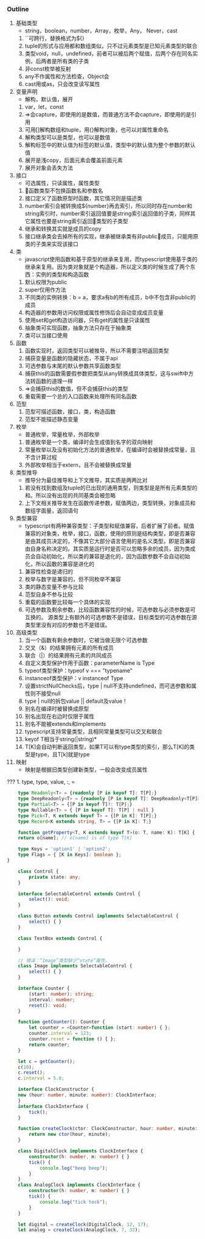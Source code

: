 ### Outline
1. 基础类型
    - string，boolean，number，Array，枚举，Any， Never，cast
    1. ``可跨行，替换格式为${}
    2. tuple的形式与应用都和数组类似，只不过元素类型是已知元素类型的联合
    3. 类型void，null，undefined，前者可以被后两个赋值，后两个存在同名实例，后两者是所有类的子类
    3. 非const枚举被反射
    4. any不作属性和方法检查，Object会
    5. cast用<string>或as，只会改变读写属性
2. 变量声明
    - 解构，默认值，展开
    1. var，let，const
    1. =>会capture，即使用的是数值，而普通方法不会capture，即使用的是引用
    2. 可用[]解构数组和tuple，用{}解构对象，也可以对属性重命名
    3. 解构类型可以是类型，也可以是数值
    4. 解构标签中的默认值为标签的默认值，类型中的默认值为整个参数的默认值
    5. 展开是浅copy，后面元素会覆盖前面元素
    6. 展开对象会丢失方法
3. 接口
    - 可选属性，只读属性，属性类型
    1. 函数类型不包换函数名和参数名
    1. 接口定义了函数原型时函数，其它情况则是描述类
    3. number索引会被转换成${number}再去索引，所以同时存在number和string索引时，number索引返回值要是string索引返回值的子类，同样其它属性也要是string索引返回类型的子类型
    5. 继承和转换其实就是成员的copy
    7. 接口继承类会去掉所有的实现，继承被继承类有非public成员，只能用原类的子类来实现该接口
4. 类
    - javascript使用函数和基于原型的继承来复用，而typescript使用基于类的继承来复用。因为类对象就是个构造器，所以定义类的时候生成了两个东西：实例的类型和构造函数
    1. 默认权限为public
    3. super仅用作方法
    4. 不同类的实例转换：b = a，要求a有b的所有成员，b中不包含非public的成员
    5. 构造器的参数用访问权限或属性修饰后会自动变成成员变量
    6. 使用set和get构造访问器，只有get的属性是只读属性
    7. 抽象类可实现函数，抽象方法只存在于抽象类
    8. 类可以当接口使用
5. 函数
    1. 函数实现时，返回类型可以被推导，所以不需要注明返回类型
    2. 捕获变量是函数的隐藏状态，不属于api
    3. 可选参数与末尾的默认参数共享函数类型
    4. 捕获this的函数需要假参数把类型从any转换成具体类型，这与swift中方法转函数的道理一样
    5. =>会捕获this的数值，但不会捕获this的类型
    6. 重载需要一个总的入口函数来处理所有同名函数
6. 范型
    1. 范型可描述函数，接口，类，构造函数
    1. 范型不能描述静态变量
7. 枚举
    - 普通枚举，常量枚举，外部枚举
    1. 普通枚举是一个类，编译时会生成值到名字的双向映射
    2. 常量枚举以及没有初始化方法的普通枚举，在编译时会被替换成常量，且不含计算过程
    3. 外部枚举相当于extern，且不会被替换成常量
8. 类型推导
    - 推导分为最佳推导和上下文推导，其实质是两两比对
    1. 若没有找到数组及tuple的已出现的通用类型，则类型是是所有元素类型的和。所以没有出现的共同基类会被忽略
    2. 上下文相关推导发生在函数传递参数，赋值两边，类型转换，对象成员和数组字面量，返回语句
9. 类型兼容
    - typescript有两种兼容类型：子类型和赋值兼容，后者扩展了前者。赋值兼容的对象类，枚举，接口，函数，使用的原则是结构类型，即是否兼容是由其成员决定的，不像其它大部分语言使用的是名义类型，即是否兼容由自身名称决定的。其实质是运行时是否可以忽略多余的成员，因为类成员会自动初始化，所以类的兼容是退化的，因为函数参数不会自动初始化，所以函数的兼容是进化的
    1. 兼容性检查是递归的
    2. 枚举与数字是兼容的，但不同枚举不兼容
    3. 类的静态变量不参与比较
    4. 范型自身不参与比较
    5. 重载的函数要比较每一个具体的实现
    6. 可选参数及剩余参数，比较函数兼容性的时候，可选参数与必须参数是可互换的。 源类型上有额外的可选参数不是错误，目标类型的可选参数在源类型里没有对应的参数也不是错误。
10. 高级类型
    1. 当一个函数有剩余参数时，它被当做无限个可选参数
    2. 交叉（&）的结果拥有元素的所有成员
    3. 联合（|）的结果拥有元素的共同成员
    4. 自定义类型保护作用于函数：parameterName is Type
    5. typeof类型保护：typeof v === "typename"
    6. instanceof类型保护：v instanceof Type
    7. 设置strictNullChecks后，type | null不支持undefined，而可选参数和属性则不接受null
    8. type | null的拆包value || default及value！
    9. 别名在编译时被替换成原型
    10. 别名出现在右边时仅限于属性
    11. 别名不能被extends和implements
    12. typescript支持常量类型，且相同常量类型可以交叉和联合
    13. keyof T相当于string(|string)*
    14. T[K]会自动判断返回类型，如果T可以有type类型的索引，那么T[K]的类型是type，且T[k]就是type
11. 映射
    - 映射是根据旧类型创建新类型，一般会改变成员属性
    
???
    1. type, type, value, :, =
```typescript
    type Readonly<T> = {readonly [P in keyof T]: T[P];}
    type DeepReadonly<T> = {readonly [P in keyof T]: DeepReadonly<T[P]>;}
    type Partial<T> = {[P in keyof T]?: T[P];}
    type Nullable<T> = { [P in keyof T]: T[P] | null }
    type Pick<T, K extends keyof T> = {[P in K]: T[P];}
    type Record<K extends string, T> = {[P in K]: T;}
```
```typescript
    function getProperty<T, K extends keyof T>(o: T, name: K): T[K] {
    return o[name]; // o[name] is of type T[K]

    type Keys = 'option1' | 'option2';
    type Flags = { [K in Keys]: boolean }; 
}
```
```typescript
    class Control {
        private state: any;
    }

    interface SelectableControl extends Control {
        select(): void;
    }

    class Button extends Control implements SelectableControl {
        select() { }
    }

    class TextBox extends Control {

    }

    // 错误：“Image”类型缺少“state”属性。
    class Image implements SelectableControl {
        select() { }
    }
```

```typescript
    interface Counter {
        (start: number): string;
        interval: number;
        reset(): void;
    }

    function getCounter(): Counter {
        let counter = <Counter>function (start: number) { };
        counter.interval = 123;
        counter.reset = function () { };
        return counter;
    }

    let c = getCounter();
    c(10);
    c.reset();
    c.interval = 5.0;
```
```typescript
    interface ClockConstructor {
    new (hour: number, minute: number): ClockInterface;
    }
    interface ClockInterface {
        tick();
    }

    function createClock(ctor: ClockConstructor, hour: number, minute: number): ClockInterface {
        return new ctor(hour, minute);
    }

    class DigitalClock implements ClockInterface {
        constructor(h: number, m: number) { }
        tick() {
            console.log("beep beep");
        }
    }
    class AnalogClock implements ClockInterface {
        constructor(h: number, m: number) { }
        tick() {
            console.log("tick tock");
        }
    }

    let digital = createClock(DigitalClock, 12, 17);
    let analog = createClock(AnalogClock, 7, 32);
```
